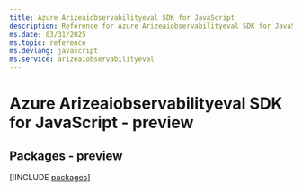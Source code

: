 ```yaml
---
title: Azure Arizeaiobservabilityeval SDK for JavaScript
description: Reference for Azure Arizeaiobservabilityeval SDK for JavaScript
ms.date: 03/31/2025
ms.topic: reference
ms.devlang: javascript
ms.service: arizeaiobservabilityeval
---
```

# Azure Arizeaiobservabilityeval SDK for JavaScript - preview
## Packages - preview
[!INCLUDE [packages](arizeaiobservabilityeval-index.md)]